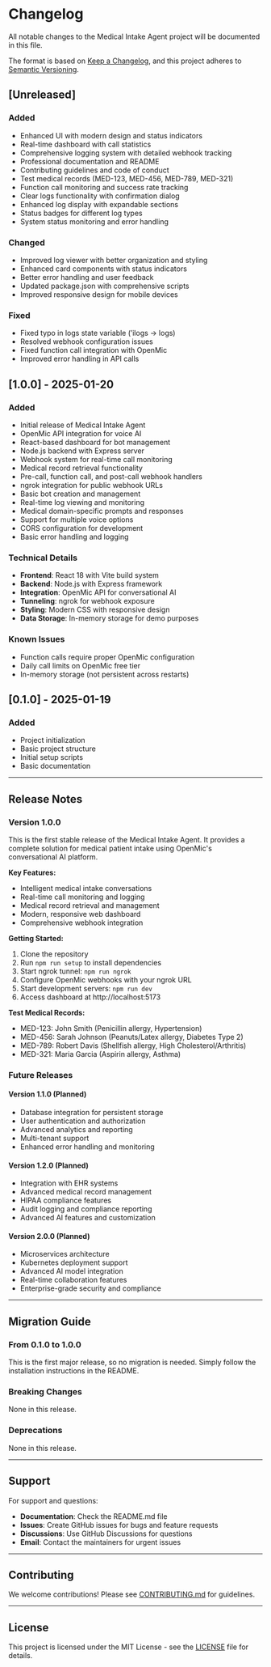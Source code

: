 # Changelog

All notable changes to the Medical Intake Agent project will be documented in this file.

The format is based on [Keep a Changelog](https://keepachangelog.com/en/1.0.0/),
and this project adheres to [Semantic Versioning](https://semver.org/spec/v2.0.0.html).

## [Unreleased]

### Added
- Enhanced UI with modern design and status indicators
- Real-time dashboard with call statistics
- Comprehensive logging system with detailed webhook tracking
- Professional documentation and README
- Contributing guidelines and code of conduct
- Test medical records (MED-123, MED-456, MED-789, MED-321)
- Function call monitoring and success rate tracking
- Clear logs functionality with confirmation dialog
- Enhanced log display with expandable sections
- Status badges for different log types
- System status monitoring and error handling

### Changed
- Improved log viewer with better organization and styling
- Enhanced card components with status indicators
- Better error handling and user feedback
- Updated package.json with comprehensive scripts
- Improved responsive design for mobile devices

### Fixed
- Fixed typo in logs state variable (ʼilogs → logs)
- Resolved webhook configuration issues
- Fixed function call integration with OpenMic
- Improved error handling in API calls

## [1.0.0] - 2025-01-20

### Added
- Initial release of Medical Intake Agent
- OpenMic API integration for voice AI
- React-based dashboard for bot management
- Node.js backend with Express server
- Webhook system for real-time call monitoring
- Medical record retrieval functionality
- Pre-call, function call, and post-call webhook handlers
- ngrok integration for public webhook URLs
- Basic bot creation and management
- Real-time log viewing and monitoring
- Medical domain-specific prompts and responses
- Support for multiple voice options
- CORS configuration for development
- Basic error handling and logging

### Technical Details
- **Frontend**: React 18 with Vite build system
- **Backend**: Node.js with Express framework
- **Integration**: OpenMic API for conversational AI
- **Tunneling**: ngrok for webhook exposure
- **Styling**: Modern CSS with responsive design
- **Data Storage**: In-memory storage for demo purposes

### Known Issues
- Function calls require proper OpenMic configuration
- Daily call limits on OpenMic free tier
- In-memory storage (not persistent across restarts)

## [0.1.0] - 2025-01-19

### Added
- Project initialization
- Basic project structure
- Initial setup scripts
- Basic documentation

---

## Release Notes

### Version 1.0.0
This is the first stable release of the Medical Intake Agent. It provides a complete solution for medical patient intake using OpenMic's conversational AI platform.

**Key Features:**
- Intelligent medical intake conversations
- Real-time call monitoring and logging
- Medical record retrieval and management
- Modern, responsive web dashboard
- Comprehensive webhook integration

**Getting Started:**
1. Clone the repository
2. Run `npm run setup` to install dependencies
3. Start ngrok tunnel: `npm run ngrok`
4. Configure OpenMic webhooks with your ngrok URL
5. Start development servers: `npm run dev`
6. Access dashboard at http://localhost:5173

**Test Medical Records:**
- MED-123: John Smith (Penicillin allergy, Hypertension)
- MED-456: Sarah Johnson (Peanuts/Latex allergy, Diabetes Type 2)
- MED-789: Robert Davis (Shellfish allergy, High Cholesterol/Arthritis)
- MED-321: Maria Garcia (Aspirin allergy, Asthma)

### Future Releases

#### Version 1.1.0 (Planned)
- Database integration for persistent storage
- User authentication and authorization
- Advanced analytics and reporting
- Multi-tenant support
- Enhanced error handling and monitoring

#### Version 1.2.0 (Planned)
- Integration with EHR systems
- Advanced medical record management
- HIPAA compliance features
- Audit logging and compliance reporting
- Advanced AI features and customization

#### Version 2.0.0 (Planned)
- Microservices architecture
- Kubernetes deployment support
- Advanced AI model integration
- Real-time collaboration features
- Enterprise-grade security and compliance

---

## Migration Guide

### From 0.1.0 to 1.0.0
This is the first major release, so no migration is needed. Simply follow the installation instructions in the README.

### Breaking Changes
None in this release.

### Deprecations
None in this release.

---

## Support

For support and questions:
- **Documentation**: Check the README.md file
- **Issues**: Create GitHub issues for bugs and feature requests
- **Discussions**: Use GitHub Discussions for questions
- **Email**: Contact the maintainers for urgent issues

---

## Contributing

We welcome contributions! Please see [CONTRIBUTING.md](CONTRIBUTING.md) for guidelines.

---

## License

This project is licensed under the MIT License - see the [LICENSE](LICENSE) file for details.
